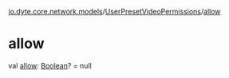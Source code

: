 [io.dyte.core.network.models](../index.md)/[UserPresetVideoPermissions](index.md)/[allow](allow.md)

# allow


val [allow](allow.md): [Boolean](https://kotlinlang.org/api/latest/jvm/stdlib/kotlin/-boolean/index.html)? = null
